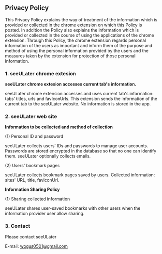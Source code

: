 ## Privacy Policy

This Privacy Policy explains the way of treatment of the information which is provided or collected in the chrome extension on which this Policy is posted. In addition the Policy also explains the information which is provided or collected in the course of using the applications of the chrome extension. Through this Policy, the chrome extension regards personal information of the users as important and inform them of the purpose and method of using the personal information provided by the users and the measures taken by the extension for protection of those personal information. 



### 1. seeULater chrome extesion

**seeULater chrome extesion accesses current tab's information.**

seeULater chrome extension accesses and uses current tab's information: tabs' titles, urls and favIconUrls. This extension sends the information of the current tab to the seeULater website. No information is stored in the app.



### 2. seeULater web site

**Information to be collected and method of collection**

(1) Personal ID and password

seeULater collects users' IDs and passwords to manage user accounts. Passwords are stored encrypted in the database so that no one can identify them.
seeULater optionally collects emails.

(2) Users' bookmark pages

seeULater collects bookmark pages saved by users. Collected information: sites' URL, title, favIconUrl.



**Information Sharing Policy**

(1) Sharing collected information

seeULater shares user-saved bookmarks with other users when the information provider user allow sharing.



### 3. Contact

Please contact seeULater

E-mail: [wogus0501@gmail.com](mailto:wogus0501@gmail.com)
